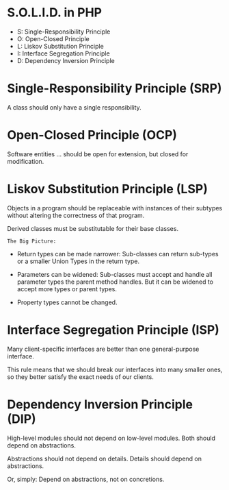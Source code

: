 # S.O.L.I.D. in PHP

- S: Single-Responsibility Principle
- O: Open-Closed Principle
- L: Liskov Substitution Principle
- I: Interface Segregation Principle
- D: Dependency Inversion Principle

# Single-Responsibility Principle (SRP)
A class should only have a single responsibility.

# Open-Closed Principle (OCP)
Software entities ... should be open for extension, but closed for modification.

# Liskov Substitution Principle (LSP)
Objects in a program should be replaceable with instances of their subtypes without altering the correctness of that program.

Derived classes must be substitutable for their base classes.

`The Big Picture:`

- Return types can be made narrower: Sub-classes can return sub-types or a smaller Union Types in the return type.

- Parameters can be widened: Sub-classes must accept and handle all parameter types the parent method handles. But it can be widened to accept more types or parent types.

- Property types cannot be changed.


# Interface Segregation Principle (ISP)
Many client-specific interfaces are better than one general-purpose interface.

This rule means that we should break our interfaces into many smaller ones, so they better satisfy the exact needs of our clients.

# Dependency Inversion Principle (DIP)
 
 High-level modules should not depend on low-level modules. Both should depend on abstractions.

 Abstractions should not depend on details. Details should depend on abstractions.
 
 Or, simply: Depend on abstractions, not on concretions.


